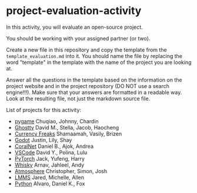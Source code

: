 # project-evaluation-activity

In this activity, you will evaluate an open-source project.

You should be working with your assigned partner (or two). 

Create a new file in this repository and copy the template from the `template_evaluation.md` into it.
You should name the file by replacing the word "template" in the template with the name of the project you are looking at. 

Answer all the questions in the template based on the information on the project website and in the project repository (DO NOT use a search engine!!!).  Make sure that your answers are formatted in a readable way. Look at the resulting file, not just the markdown source file. 

List of projects for this activity:
- [pygame](https://www.pygame.org/)  Chuqiao, Johnny, Chardin
- [Ghostty](https://ghostty.org/) David M., Stella, Jacob, Haocheng
- [Currency Freaks](https://currencyfreaks.com/)  Shamaamah, Vasily, Brizen
- [Godot](https://godotengine.org/)  Justin, Lily, Shay   
- [CoralNet](https://coralnet.ucsd.edu/) Daniel B., Ajok, Andrea
- [VSCode](https://code.visualstudio.com/) David Y., Polina, Lulu 
- [PyTorch](https://pytorch.org/)  Jack, Yufeng, Harry    
- [Whisky](https://getwhisky.app/) Arnav, Jahleel, Andy
- [Atmosphere](https://github.com/Atmosphere-NX/Atmosphere?tab=readme-ov-file) Christopher, Simon, Josh 
- [LMMS](https://lmms.io/)  Jared, Michelle, Allen
- [Python](https://www.python.org/) Alvaro, Daniel K., Fox

